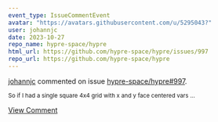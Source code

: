 ```yaml
---
event_type: IssueCommentEvent
avatar: "https://avatars.githubusercontent.com/u/5295043?"
user: johannjc
date: 2023-10-27
repo_name: hypre-space/hypre
html_url: https://github.com/hypre-space/hypre/issues/997
repo_url: https://github.com/hypre-space/hypre
---
```


<a href='https://github.com/johannjc' target='_blank'>johannjc</a> commented on issue <a href='https://github.com/hypre-space/hypre/issues/997' target='_blank'>hypre-space/hypre#997</a>.

<small>So if I had a single square 4x4 grid with x and y face centered vars...</small>

<a href='https://github.com/hypre-space/hypre/issues/997' target='_blank'>View Comment</a>